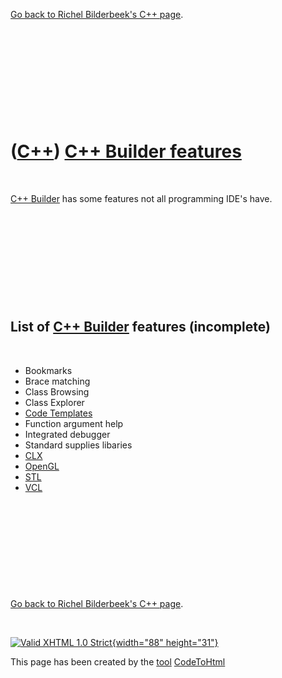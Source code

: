 

[Go back to Richel Bilderbeek's C++ page](Cpp.htm).

 

 

 

 

 

([C++](Cpp.htm)) [C++ Builder features](CppBuilderFeatures.htm)
===============================================================

 

[C++ Builder](CppBuilder.htm) has some features not all programming
IDE's have.

 

 

 

 

 

List of [C++ Builder](CppBuilder.htm) features (incomplete)
-----------------------------------------------------------

 

-   Bookmarks
-   Brace matching
-   Class Browsing
-   Class Explorer
-   [Code Templates](CppCodeTemplate.htm)
-   Function argument help
-   Integrated debugger
-   Standard supplies libaries
-   [CLX](CppClx.htm)
-   [OpenGL](CppOpenGl.htm)
-   [STL](CppStl.htm)
-   [VCL](CppVcl.htm)

 

 

 

 

 

[Go back to Richel Bilderbeek's C++ page](Cpp.htm).



 

[![Valid XHTML 1.0 Strict](valid-xhtml10.png){width="88"
height="31"}](http://validator.w3.org/check?uri=referer)

This page has been created by the [tool](Tools.htm)
[CodeToHtml](ToolCodeToHtml.htm)
